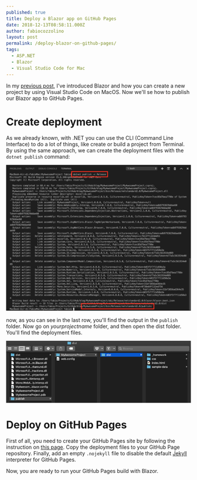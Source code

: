 ```yaml
---
published: true
title: Deploy a Blazor app on GitHub Pages
date: 2018-12-13T08:58:11.000Z
author: fabiocozzolino
layout: post
permalink: /deploy-blazor-on-github-pages/
tags:
  - ASP.NET
  - Blazor
  - Visual Studio Code for Mac
---
```

In my [previous post](http://www.fabiocozzolino.eu/develop-blazor-project-visual-studio-code-mac/), I've introduced Blazor and how you can create a new project by using Visual Studio Code on MacOS. Now we'll se how to publish our Blazor app to GitHub Pages.

# Create deployment
As we already known, with .NET you can use the CLI (Command Line Interface) to do a lot of things, like create or build a project from Terminal. By using the same approach, we can create the deployment files with the `dotnet publish` command:

![Publish Blazor app](/assets/img/dotnet-publish.png)

now, as you can see in the last row, you'll find the output in the `publish` folder. Now go on *yourprojectname* folder, and then open the dist folder. You'll find the deployment files. 

![Deployment files](/assets/img/blazor-deployment-files.png)

# Deploy on GitHub Pages
First of all, you need to create your GitHub Pages site by following the instruction on [this page](https://guides.github.com/features/pages/). Copy the deployment files to your GitHub Page repository. Finally, add an empty `.nojekyll` file to disable the default [Jekyll](https://github.com/jekyll/jekyll) interpreter for GitHub Pages.

Now, you are ready to run your GitHub Pages build with Blazor.
